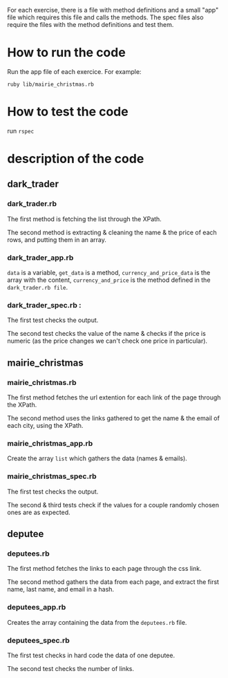 For each exercise, there is a file with method definitions and a small "app" file which requires this file and calls the methods. The spec files also require the files with the method definitions and test them.

# How to run the code

Run the app file of each exercice. For example:

    ruby lib/mairie_christmas.rb

# How to test the code

run `rspec`

# description of the code

## dark_trader

### dark_trader.rb

The first method is fetching the list through the XPath. 

The second method is extracting & cleaning the name & the price of each rows, and putting them in an array.

### dark_trader_app.rb

`data` is a variable, `get_data` is a method, `currency_and_price_data` is the array with the content, `currency_and_price` is the method defined in the `dark_trader.rb file`. 

### dark_trader_spec.rb :

The first test checks the output. 

The second test checks the value of the name & checks if the price is numeric (as the price changes we can't check one price in particular).   

## mairie_christmas

### mairie_christmas.rb 

The first method fetches the url extention for each link of the page through the XPath.

The second method uses the links gathered to get the name & the email of each city, using the XPath.

### mairie_christmas_app.rb

Create the array `list` which gathers the data (names & emails).

### mairie_christmas_spec.rb

The first test checks the output. 

The second & third tests check if the values for a couple randomly chosen ones are as expected.  

## deputee

### deputees.rb

The first method fetches the links to each page through the css link.  

The second method gathers the data from each page, and extract the first name, last name, and email in a hash.  

### deputees_app.rb

Creates the array containing the data from the `deputees.rb` file. 

### deputees_spec.rb

The first test checks in hard code the data of one deputee. 

The second test checks the number of links. 

